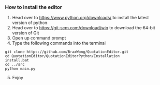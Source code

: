 ### How to install the editor

1. Head over to https://www.python.org/downloads/ to install the latest version of python
2. Head over to https://git-scm.com/download/win to download the 64-bit version of Git 
3. Open up command prompt
4. Type the following commands into the terminal
```
git clone https://github.com/BraxWong/QuotationEditor.git
cd QuotationEditor/QuotationEditorPython/Installation
install.bat
cd ../src
python main.py
```
5. Enjoy

